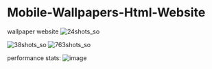 # Mobile-Wallpapers-Html-Website
wallpaper website
![24shots_so](https://github.com/Abdull121/Mobile-Wallpapers-Html-Website/assets/93944428/dd4e0558-9bdd-4460-ba82-477115311c1b)



![38shots_so](https://github.com/Abdull121/Mobile-Wallpapers-Html-Website/assets/93944428/f3f7f952-5a6b-48ec-a785-c55b33e8f213)
![763shots_so](https://github.com/Abdull121/Mobile-Wallpapers-Html-Website/assets/93944428/4cf54737-cf40-4f0f-b7f5-904c41981c02)

performance stats:
![image](https://github.com/Abdull121/Mobile-Wallpapers-Html-Website/assets/93944428/28e2baa0-4731-4520-88f2-8dc5cc1ba8b9)





